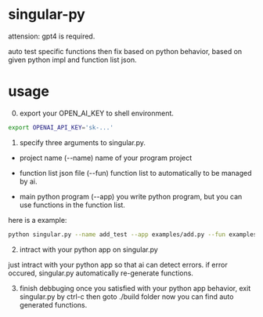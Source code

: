 # singular-py

attension: gpt4 is required.

auto test specific functions then fix based on python behavior, based on given python impl and function list json.

# usage
0. export your OPEN_AI_KEY to shell environment.

``` bash
export OPENAI_API_KEY='sk-...'
```

1. specify three arguments to singular.py.

- project name (--name)
  name of your program project

- function list json file (--fun)
  function list to automatically to be managed by ai.

- main python program (--app)
  you write python program, but you can use functions in the function list.
 
here is a example:
``` bash
python singular.py --name add_test --app examples/add.py --fun examples/add.json
```

2. intract with your python app on singular.py 

just intract with your python app so that ai can detect errors.
if error occured, singular.py automatically re-generate functions.

3. finish debbuging
once you satisfied with your python app behavior, exit singular.py by ctrl-c then goto ./build folder now you can find auto generated functions. 

